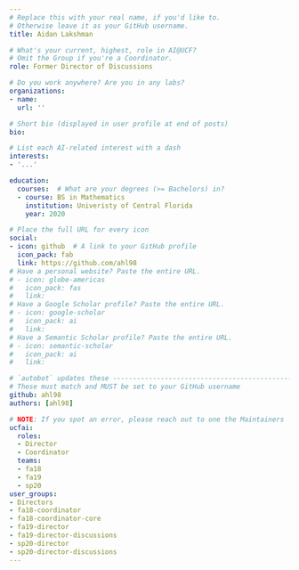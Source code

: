 ```yaml
---
# Replace this with your real name, if you'd like to.
# Otherwise leave it as your GitHub username.
title: Aidan Lakshman

# What's your current, highest, role in AI@UCF?
# Omit the Group if you're a Coordinator.
role: Former Director of Discussions

# Do you work anywhere? Are you in any labs?
organizations:
- name:
  url: ''

# Short bio (displayed in user profile at end of posts)
bio:

# List each AI-related interest with a dash
interests:
- '...'

education:
  courses:  # What are your degrees (>= Bachelors) in?
  - course: BS in Mathematics
    institution: Univeristy of Central Florida
    year: 2020

# Place the full URL for every icon
social:
- icon: github  # A link to your GitHub profile
  icon_pack: fab
  link: https://github.com/ahl98
# Have a personal website? Paste the entire URL.
# - icon: globe-americas
#   icon_pack: fas
#   link: 
# Have a Google Scholar profile? Paste the entire URL.
# - icon: google-scholar
#   icon_pack: ai
#   link: 
# Have a Semantic Scholar profile? Paste the entire URL.
# - icon: semantic-scholar
#   icon_pack: ai
#   link: 

# `autobot` updates these ----------------------------------------------------
# These must match and MUST be set to your GitHub username
github: ahl98
authors: [ahl98]

# NOTE: If you spot an error, please reach out to one the Maintainers
ucfai:
  roles:
  - Director
  - Coordinator
  teams: 
  - fa18
  - fa19
  - sp20
user_groups:
- Directors
- fa18-coordinator
- fa18-coordinator-core
- fa19-director
- fa19-director-discussions
- sp20-director
- sp20-director-discussions
---
```

